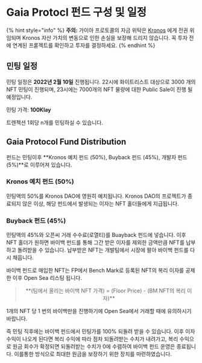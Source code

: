 # Gaia Protocl 펀드 구성 및 일정



{% hint style="info" %}
**주의:** 가이아 프로토콜의 자금 위탁은 [Kronos](https://docs.kronosdao.finance/v/kr/) 에게 전권 위임되며 Kronos 자산 가치의 변동으로 인한 손실을 보장해 드리지 않습니다. 꼭 투자 전에 연계된 프롣젝트를 확인하고 투자를 결정하세요.
{% endhint %}

## 민팅 일정

민팅 일정은 **2022년 2월 10일** 진행됩니다. 22시에 화이트리스트 대상으로 3000 개의 NFT 민팅이 진행되며, 23시에는 7000개의 NFT 물량에 대한 Public Sale이 진행 될 예정입니다.

민팅 가격: **100Klay**

트렌젝션 1회당 n개를 민팅하실 수 있습니다.

## Gaia Protocol Fund Distribution

펀드는 민팅이후 **Kronos 예치 펀드 (50%), Buyback 펀드 (45%), 개발자 펀드 (5%)**로 이루어져 있습니다.

### Kronos 예치 펀드 (50%)

민팅액의 50%를 Kronos DAO에 영원히 예치됩니다. Kronos DAO의 프로젝트가 종료되지 않은 이상, 해당 펀드에서 발생되는 이자는 NFT 홀더들에게 지급됩니다.

### Buyback 펀드 (45%)

민팅액의 45%와 오픈씨 거래 수수료(로열티)를 Buayback 펀드에 넣습니다. 이후 NFT 홀더가 원하면 바이백 펀드를 통해 그간 받은 이자를 제외한 금액만큼 NFT를 납부하고 돌려받을 수 있습니다. 
납부받은 NFT는 개발팀에서 시장에 팔아 바이백 펀드를 다시 채웁니다. 

바이백 펀드로 매입한 NFT는 FP에서 Bench Mark로 등록된 NFT의 복리 이자를 공제한 이후 Open Sea 리스팅 됩니다.


> <center>**(팀에서 올리는 바이백 NFT 가격) = (Floor Price) - (BM NFT의 복리 이자)**</center>


1개의 NFT 당 1 번의 바이백만을 진행하기에 Open Sea에서 거래할 때에 유의하시기 바랍니다.

즉 민팅 직후에는 바이백 펀드에서 민팅가를 100% 되돌려 받을 수 있습니다. 이후 이자 수익이 나오게 된다면 복리 수익에 따라 점차 되돌려받는 수치가 내려가고, 복리 수익으로 원금 회수가 확정되면 되돌려받는 수치가 0에 수렴하여 바이백 펀드 운영은 종료됩니다. 이를통한 방식으로 최대한 원금을 보장하기 위한 장치를 마련하였습니다.




